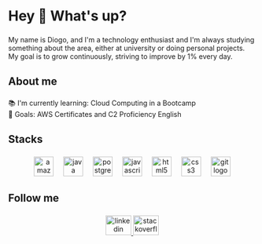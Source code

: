 <h1 align="left">Hey 👋 What's up?</h1>

###

<p align="left">My name is Diogo, and I'm a technology enthusiast and I'm always studying something about the area, either at university or doing personal projects. My goal is to grow continuously, striving to improve by 1% every day.</p>

###

<h2 align="left">About me</h2>

###

<p align="left">📚 I'm currently learning: Cloud Computing in a Bootcamp<br>🎯 Goals: AWS Certificates and C2 Proficiency English</p>

###

<h2 align="left">Stacks</h2>

###

<div align="center">
  <img src="https://commons.wikimedia.org/wiki/File:Amazon_Web_Services_Logo.svg#/media/File:Amazon_Web_Services_Logo.svg](https://upload.wikimedia.org/wikipedia/commons/thumb/9/93/Amazon_Web_Services_Logo.svg/768px-Amazon_Web_Services_Logo.svg.png?20170912170050)" height="40" alt="amazonwebservices logo"  />
  <img width="12" />
  <img src="https://cdn.jsdelivr.net/gh/devicons/devicon/icons/java/java-original.svg" height="40" alt="java logo"  />
  <img width="12" />
  <img src="https://cdn.jsdelivr.net/gh/devicons/devicon/icons/postgresql/postgresql-original.svg" height="40" alt="postgresql logo"  />
  <img width="12" />
  <img src="https://cdn.jsdelivr.net/gh/devicons/devicon/icons/javascript/javascript-original.svg" height="40" alt="javascript logo"  />
  <img width="12" />
  <img src="https://cdn.jsdelivr.net/gh/devicons/devicon/icons/html5/html5-original.svg" height="40" alt="html5 logo"  />
  <img width="12" />
  <img src="https://cdn.jsdelivr.net/gh/devicons/devicon/icons/css3/css3-original.svg" height="40" alt="css3 logo"  />
  <img width="12" />
  <img src="https://cdn.jsdelivr.net/gh/devicons/devicon/icons/git/git-original.svg" height="40" alt="git logo"  />
</div>

###

<h2 align="left">Follow me</h2>

###

<div align="center">
  <a href="https://br.linkedin.com/in/diogo-henrique-pereira-a48884267" target="_blank">
    <img src="https://raw.githubusercontent.com/maurodesouza/profile-readme-generator/master/src/assets/icons/social/linkedin/default.svg" width="52" height="40" alt="linkedin logo"  />
  </a>
  <a href="https://stackoverflow.com/users/21552146/diogo" target="_blank">
    <img src="https://raw.githubusercontent.com/maurodesouza/profile-readme-generator/master/src/assets/icons/social/stackoverflow/default.svg" width="52" height="40" alt="stackoverflow logo"  />
  </a>
</div>

###
